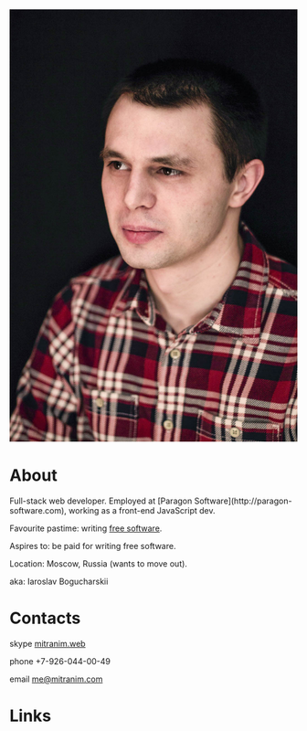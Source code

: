 <div style="margin-bottom: 0"><img src="/img/face.jpg" class="right"></div>

# About

Full-stack web developer. Employed at [Paragon Software](http://paragon-
software.com), working as a front-end JavaScript dev.

Favourite pastime: writing [free software](/projects).

Aspires to: be paid for writing free software.

Location: Moscow, Russia (wants to move out).

aka: Iaroslav Bogucharskii

# Contacts

<sf-icon class="skype inline"></sf-icon> skype [mitranim.web](skype:mitranim.web?chat)

<sf-icon class="mobile inline"></sf-icon> <span>phone +7-926-044-00-49</span>

<sf-icon class="at inline"></sf-icon> email [me@mitranim.com](mailto:me@mitranim.com)

# Links

<p style="font-size: 2em">
  <a href="https://github.com/Mitranim" class="icon" target="_blank"><sf-icon class="dark pop github"></sf-icon></a>
  <a href="http://twitter.com/mitranim" class="icon" target="_blank"><sf-icon class="dark pop twitter"></sf-icon></a>
  <a href="http://linkedin.com/in/mitranim" class="icon" target="_blank"><sf-icon class="dark pop linkedin"></sf-icon></a>
  <a href="http://facebook.com/mitranim" class="icon" target="_blank"><sf-icon class="dark pop facebook"></sf-icon></a>
</p>
